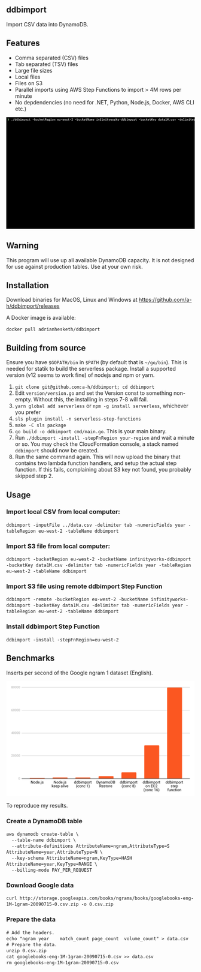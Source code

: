 ## ddbimport

Import CSV data into DynamoDB.

## Features

* Comma separated (CSV) files
* Tab separated (TSV) files
* Large file sizes
* Local files
* Files on S3
* Parallel imports using AWS Step Functions to import > 4M rows per minute
* No depdendencies (no need for .NET, Python, Node.js, Docker, AWS CLI etc.)

<img src="import.gif"/>

## Warning

This program will use up all available DynamoDB capacity. It is not designed for use against production tables. Use at your own risk.

## Installation

Download binaries for MacOS, Linux and Windows at https://github.com/a-h/ddbimport/releases

A Docker image is available:

```
docker pull adrianhesketh/ddbimport
```

## Building from source

Ensure you have `$GOPATH/bin` in `$PATH` (by default that is `~/go/bin`). This is needed for statik to build the serverless package.
Install a supported version (v12 seems to work fine) of nodejs and npm or yarn.

1. `git clone git@github.com:a-h/ddbimport; cd ddbimport`
2. Edit `version/version.go` and set the Version const to something non-empty. Without this, the installing in steps 7-8 will fail.
3. `yarn global add serverless` or `npm -g install serverless`, whichever you prefer
4. `sls plugin install -n serverless-step-functions`
5. `make -C sls package`
6. `go build -o ddbimport cmd/main.go`. This is your main binary.
7. Run `./ddbimport -install -stepFnRegion your-region` and wait a minute or so. You may check the CloudFormation console, a stack named `ddbimport` should now be created.
8. Run the same command again. This will now upload the binary that contains two lambda function handlers, and setup the actual step function. If this fails, complaining about S3 key not found, you probably skipped step 2.


## Usage

### Import local CSV from local computer:

```
ddbimport -inputFile ../data.csv -delimiter tab -numericFields year -tableRegion eu-west-2 -tableName ddbimport
```

### Import S3 file from local computer:

```
ddbimport -bucketRegion eu-west-2 -bucketName infinityworks-ddbimport -bucketKey data1M.csv -delimiter tab -numericFields year -tableRegion eu-west-2 -tableName ddbimport
```

### Import S3 file using remote ddbimport Step Function

```
ddbimport -remote -bucketRegion eu-west-2 -bucketName infinityworks-ddbimport -bucketKey data1M.csv -delimiter tab -numericFields year -tableRegion eu-west-2 -tableName ddbimport
```

### Install ddbimport Step Function

```
ddbimport -install -stepFnRegion=eu-west-2
```

## Benchmarks

Inserts per second of the Google ngram 1 dataset (English).

<img src="benchmarks.png"/>

To reproduce my results.

### Create a DynamoDB table

```
aws dynamodb create-table \
  --table-name ddbimport \
  --attribute-definitions AttributeName=ngram,AttributeType=S AttributeName=year,AttributeType=N \
  --key-schema AttributeName=ngram,KeyType=HASH AttributeName=year,KeyType=RANGE \
  --billing-mode PAY_PER_REQUEST 
```

### Download Google data

```
curl http://storage.googleapis.com/books/ngrams/books/googlebooks-eng-1M-1gram-20090715-0.csv.zip -o 0.csv.zip
```

### Prepare the data

```
# Add the headers.
echo "ngram	year	match_count	page_count	volume_count" > data.csv
# Prepare the data.
unzip 0.csv.zip
cat googlebooks-eng-1M-1gram-20090715-0.csv >> data.csv
rm googlebooks-eng-1M-1gram-20090715-0.csv
```

